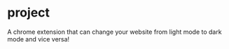 # project
A chrome extension that can change your website from light mode to dark mode and vice versa!
